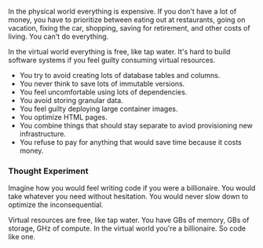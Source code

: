 In the physical world everything is expensive. If you don't have a lot of money, you have to prioritize between eating out at restaurants, going on vacation, fixing the car, shopping, saving for retirement, and other costs of living. You can't do everything. 

In the virtual world everything is free, like tap water. It's hard to build software systems if you feel guilty consuming virtual resources. 

* You try to avoid creating lots of database tables and columns. 
* You never think to save lots of immutable versions. 
* You feel uncomfortable using lots of dependencies. 
* You avoid storing granular data.
* You feel guilty deploying large container images. 
* You optimize HTML pages.
* You combine things that should stay separate to aviod provisioning new infrastructure.
* You refuse to pay for anything that would save time because it costs money. 

### Thought Experiment

Imagine how you would feel writing code if you were a billionaire. You would take whatever you need without hesitation. You would never slow down to optimize the inconsequential. 

Virtual resources are free, like tap water. You have GBs of memory, GBs of storage, GHz of compute. In the virtual world you're a billionaire. So code like one.
